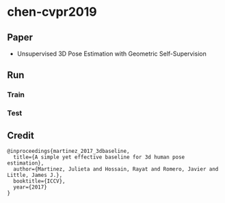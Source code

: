 # chen-cvpr2019
## Paper
* Unsupervised 3D Pose Estimation with Geometric Self-Supervision
## Run
### Train
### Test
## Credit
```
@inproceedings{martinez_2017_3dbaseline,
  title={A simple yet effective baseline for 3d human pose estimation},
  author={Martinez, Julieta and Hossain, Rayat and Romero, Javier and Little, James J.},
  booktitle={ICCV},
  year={2017}
}
```